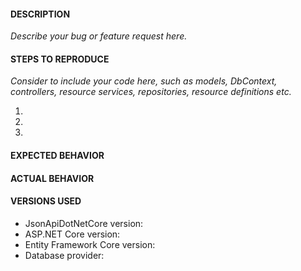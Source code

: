 #### DESCRIPTION

_Describe your bug or feature request here._

#### STEPS TO REPRODUCE

_Consider to include your code here, such as models, DbContext, controllers, resource services, repositories, resource definitions etc._

1. 
2. 
3. 

#### EXPECTED BEHAVIOR

#### ACTUAL BEHAVIOR

#### VERSIONS USED
- JsonApiDotNetCore version:
- ASP.NET Core version:
- Entity Framework Core version:
- Database provider:
